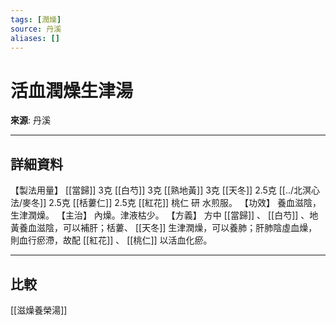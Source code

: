 ```yaml
---
tags: [潤燥]
source: 丹溪
aliases: []
---
```


# 活血潤燥生津湯

**來源**: 丹溪  

---

## 詳細資料
【製法用量】 [[當歸]] 3克 [[白芍]] 3克 [[熟地黃]] 3克 [[天冬]] 2.5克 [[../北溟心法/麥冬]] 2.5克 [[栝蔞仁]] 2.5克 [[紅花]] 桃仁
研
水煎服。
【功效】
養血滋陰，生津潤燥。
【主治】
內燥。津液枯少。
【方義】
方中 [[當歸]] 、 [[白芍]] 、地黃養血滋陰，可以補肝；栝蔞、 [[天冬]] 生津潤燥，可以養肺；肝肺陰虛血燥，則血行瘀滯，故配 [[紅花]] 、 [[桃仁]] 以活血化瘀。

---

## 比較
[[滋燥養榮湯]]
